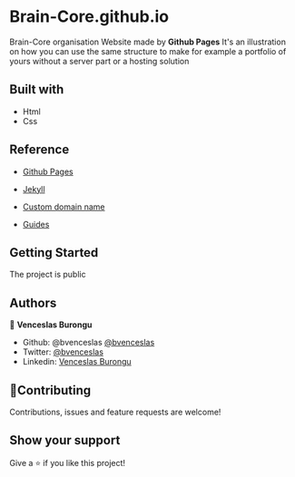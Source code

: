 # Brain-Core.github.io
Brain-Core organisation Website made by **Github Pages**
It's an illustration on how you can use the same structure to make for example a portfolio of yours without a server part or a hosting solution

## Built with

- Html
- Css

## Reference

- [Github Pages](https://pages.github.com/)

- [Jekyll](https://docs.github.com/en/free-pro-team@latest/github/working-with-github-pages/setting-up-a-github-pages-site-with-jekyll)

- [Custom domain name](https://docs.github.com/en/free-pro-team@latest/github/working-with-github-pages/configuring-a-custom-domain-for-your-github-pages-site)

- [Guides](https://docs.github.com/en/free-pro-team@latest/github/working-with-github-pages)

## Getting Started

The project is public

## Authors

👤 **Venceslas Burongu**

- Github: @bvenceslas [@bvenceslas](https://github.com/bvenceslas)
- Twitter: [@bvenceslas](https://twitter.com/bvenceslas)
- Linkedin: [Venceslas Burongu](https://www.linkedin.com/in/venceslas-burongu-8271b519a/)

## 🤝Contributing

Contributions, issues and feature requests are welcome!

## Show your support

Give a ⭐️ if you like this project!

